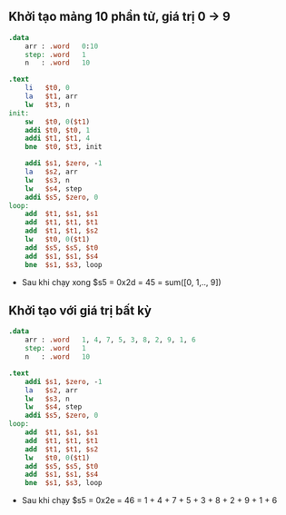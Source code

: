 ## Khởi tạo mảng 10 phần tử, giá trị 0 -> 9
```mips
.data
    arr : .word   0:10
    step: .word   1
    n   : .word   10

.text
    li   $t0, 0
    la   $t1, arr
    lw   $t3, n
init:
    sw   $t0, 0($t1)
    addi $t0, $t0, 1
    addi $t1, $t1, 4
    bne  $t0, $t3, init

    addi $s1, $zero, -1
    la   $s2, arr
    lw   $s3, n
    lw   $s4, step
    addi $s5, $zero, 0
loop:
    add  $t1, $s1, $s1
    add  $t1, $t1, $t1
    add  $t1, $t1, $s2
    lw   $t0, 0($t1)
    add  $s5, $s5, $t0
    add  $s1, $s1, $s4
    bne  $s1, $s3, loop
```
- Sau khi chạy xong $s5 = 0x2d = 45 = sum([0, 1,.., 9])

## Khởi tạo với giá trị bất kỳ
```mips
.data
    arr : .word   1, 4, 7, 5, 3, 8, 2, 9, 1, 6
    step: .word   1
    n   : .word   10

.text
    addi $s1, $zero, -1
    la   $s2, arr
    lw   $s3, n
    lw   $s4, step
    addi $s5, $zero, 0
loop:
    add  $t1, $s1, $s1
    add  $t1, $t1, $t1
    add  $t1, $t1, $s2
    lw   $t0, 0($t1)
    add  $s5, $s5, $t0
    add  $s1, $s1, $s4
    bne  $s1, $s3, loop
```
- Sau khi chạy $s5 = 0x2e = 46 = 1 + 4 + 7 + 5 + 3 + 8 + 2 + 9 + 1 + 6
